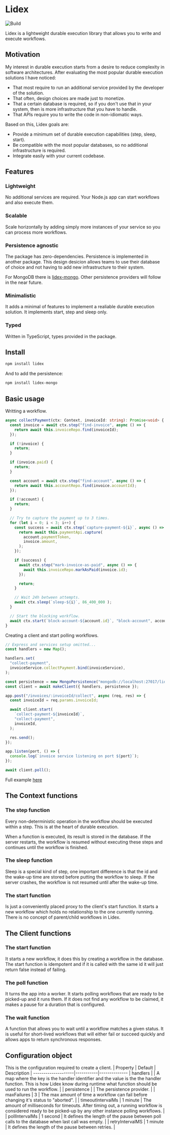 # Lidex

![Build](https://github.com/ferromir/lidex/actions/workflows/build.yml/badge.svg)

Lidex is a lightweight durable execution library that allows you to write and execute workflows.

## Motivation

My interest in durable execution starts from a desire to reduce complexity in software architectures. After evaluating the most popular durable execution solutions I have noticed:

- That most require to run an additional service provided by the developer of the solution.
- That often, design choices are made just to monetize.
- That a certain database is required, so if you don't use that in your system, then is more infrastructure that you have to handle.
- That APIs require you to write the code in non-idiomatic ways.

Based on this, Lidex goals are:

- Provide a minimum set of durable execution capabilities (step, sleep, start).
- Be compatible with the most popular databases, so no additional infrastructure is required.
- Integrate easily with your current codebase.

## Features

### Lightweight

No additional services are required. Your Node.js app can start workflows and also execute them.

### Scalable

Scale horizontally by adding simply more instances of your service so you can process more workflows.

### Persistence agnostic

The package has zero-dependencies. Persistence is implemented in another package. This design desicion allows teams to use their database of choice and not having to add new infrastructure to their system.

For MongoDB there is [lidex-mongo](https://github.com/ferromir/lidex-mongo). Other persistence providers will follow in the near future.

### Minimalistic

It adds a minimal of features to implement a realiable durable execution solution. It implements start, step and sleep only.

### Typed

Written in TypeScript, types provided in the package.

## Install

```bash
npm install lidex
```

And to add the persistence:

```bash
npm install lidex-mongo
```

## Basic usage

Writting a workflow.

```TypeScript
async collectPayment(ctx: Context, invoiceId: string): Promise<void> {
  const invoice = await ctx.step("find-invoice", async () => {
    return await this.invoiceRepo.find(invoiceId);
  });

  if (!invoice) {
    return;
  }

  if (invoice.paid) {
    return;
  }

  const account = await ctx.step("find-account", async () => {
    return await this.accountRepo.find(invoice.accountId);
  });

  if (!account) {
    return;
  }

  // Try to capture the payment up to 3 times.
  for (let i = 0; i < 3; i++) {
    const success = await ctx.step(`capture-payment-${i}`, async () => {
      return await this.paymentApi.capture(
        account.paymentToken,
        invoice.amount,
      );
    });

    if (success) {
      await ctx.step("mark-invoice-as-paid", async () => {
        await this.invoiceRepo.markAsPaid(invoice.id);
      });

      return;
    }

    // Wait 24h between attempts.
    await ctx.sleep(`sleep-${i}`, 86_400_000 );
  }

  // Start the blocking workflow.
  await ctx.start(`block-account-${account.id}`, "block-account", account.id);
}

```

Creating a client and start polling workflows.

```TypeScript
// Express and services setup omitted...
const handlers = new Map();

handlers.set(
  "collect-payment",
  invoiceService.collectPayment.bind(invoiceService),
);

const persistence = new MongoPersistence("mongodb://localhost:27017/lidex");
const client = await makeClient({ handlers, persistence });

app.post("/invoices/:invoiceId/collect", async (req, res) => {
  const invoiceId = req.params.invoiceId;

  await client.start(
    `collect-payment-${invoiceId}`,
    "collect-payment",
    invoiceId,
  );

  res.send();
});

app.listen(port, () => {
  console.log(`invoice service listening on port ${port}`);
});

await client.poll();
```

Full example [here](https://github.com/ferromir/durable-execution-node)

## The Context functions

### The step function

Every non-deterministic operation in the workflow should be executed within a step. This is at the heart of durable execution.

When a function is executed, its result is stored in the database. If the server restarts, the workflow is resumed without executing these steps and continues until the workflow is finished.

### The sleep function

Sleep is a special kind of step, one important difference is that the id and the wake-up time are stored before putting the workflow to sleep. If the server crashes, the workflow is not resumed until after the wake-up time.

### The start function

Is just a conveniently placed proxy to the client's start function. It starts a new workflow which holds no relationship to the one currently running. There is no concept of parent/child workflows in Lidex.

## The Client functions

### The start function

It starts a new workflow, it does this by creating a workflow in the database. The start function is idempotent and if it is called with the same id it will just return false instead of failing.

### The poll function

It turns the app into a worker. It starts polling workflows that are ready to be picked-up and it runs them. If it does not find any workflow to be claimed, it makes a pause for a duration that is configured.

### The wait function

A function that allows you to wait until a workflow matches a given status. It is useful for short-lived workflows that will either fail or succeed quickly and allows apps to return synchronous responses.

## Configuration object

This is the configuration required to create a client.
| Property | Default | Description |
--------------------|-----------|--------------
| handlers | | A map where the key is the handler identifier and the value is the the handler function. This is how Lidex know during runtime what function should be used to run the workflow. |
| persistence | | The persistence provider. |
| maxFailures | 3 | The max amount of time a workflow can fail before changing it's status to "aborted". |
| timeoutIntervalMs | 1 minute | The amount of milliseconds for timeouts. After timing out, a running workflow is considered ready to be picked-up by any other instance polling workflows. |
| pollIntervalMs | 1 second | It defines the length of the pause between poll calls to the database when last call was empty. |
| retryIntervalMS | 1 minute | It defines the length of the pause between retries. |
